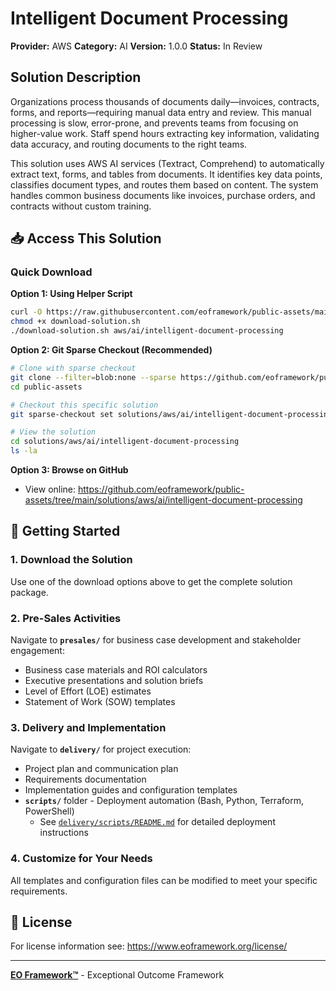 # Intelligent Document Processing

**Provider:** AWS
**Category:** AI
**Version:** 1.0.0
**Status:** In Review

## Solution Description

Organizations process thousands of documents daily—invoices, contracts, forms, and reports—requiring manual data entry and review. This manual processing is slow, error-prone, and prevents teams from focusing on higher-value work. Staff spend hours extracting key information, validating data accuracy, and routing documents to the right teams.

This solution uses AWS AI services (Textract, Comprehend) to automatically extract text, forms, and tables from documents. It identifies key data points, classifies document types, and routes them based on content. The system handles common business documents like invoices, purchase orders, and contracts without custom training.


## 📥 Access This Solution

### Quick Download

**Option 1: Using Helper Script**
```bash
curl -O https://raw.githubusercontent.com/eoframework/public-assets/main/download-solution.sh
chmod +x download-solution.sh
./download-solution.sh aws/ai/intelligent-document-processing
```

**Option 2: Git Sparse Checkout (Recommended)**
```bash
# Clone with sparse checkout
git clone --filter=blob:none --sparse https://github.com/eoframework/public-assets.git
cd public-assets

# Checkout this specific solution
git sparse-checkout set solutions/aws/ai/intelligent-document-processing

# View the solution
cd solutions/aws/ai/intelligent-document-processing
ls -la
```

**Option 3: Browse on GitHub**
- View online: https://github.com/eoframework/public-assets/tree/main/solutions/aws/ai/intelligent-document-processing

## 🚀 Getting Started

### 1. Download the Solution
Use one of the download options above to get the complete solution package.

### 2. Pre-Sales Activities
Navigate to **`presales/`** for business case development and stakeholder engagement:
- Business case materials and ROI calculators
- Executive presentations and solution briefs
- Level of Effort (LOE) estimates
- Statement of Work (SOW) templates

### 3. Delivery and Implementation
Navigate to **`delivery/`** for project execution:
- Project plan and communication plan
- Requirements documentation
- Implementation guides and configuration templates
- **`scripts/`** folder - Deployment automation (Bash, Python, Terraform, PowerShell)
  - See [`delivery/scripts/README.md`](delivery/scripts/README.md) for detailed deployment instructions

### 4. Customize for Your Needs
All templates and configuration files can be modified to meet your specific requirements.

## 📄 License

For license information see: https://www.eoframework.org/license/

---

**[EO Framework™](https://eoframework.org)** - Exceptional Outcome Framework
